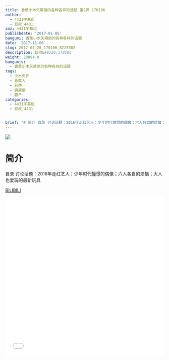 ```yaml
---
title: 香蕉小木矢黛丽的各种各样的话题 第2弹 170106
author:
  - 4431字幕组
  - 叔叔_4431
zmz: 4431字幕组
publishdate: '2017-01-06'
bangumi: 香蕉小木矢黛丽的各种各样的话题
date: '2017-11-06'
slug: 2017-01-26_170106_8225502
description: 其他&#8226;170106
weight: 28894.0
bangumis:
  - 香蕉小木矢黛丽的各种各样的话题
tags:
  - 小木矢作
  - 香蕉人
  - 若林
  - 奥黛丽
  - 春日
categories:
  - 4431字幕组
  - 叔叔_4431


brief: "# 简介 自录 讨论话题：2016年走红艺人；少年时代憧憬的偶像；六人各自的烦恼；大人也爱玩的最新玩具"
---
```

![](https://i.imgur.com/dlLKsat.png)
# 简介  
自录 讨论话题：2016年走红艺人；少年时代憧憬的偶像；六人各自的烦恼；大人也爱玩的最新玩具

  [BILIBILI](https://www.bilibili.com/video/av8225502/)

  <iframe src="//www.bilibili.com/blackboard/player.html?aid=8225502" width="100%" height="500" frameborder="0" allowfullscreen="allowfullscreen"></iframe>

